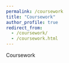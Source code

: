 ```yaml
---
permalink: /coursework
title: "Coursework"
author_profile: true
redirect_from: 
  - /coursework/
  - /coursework.html
---
```


Coursework
